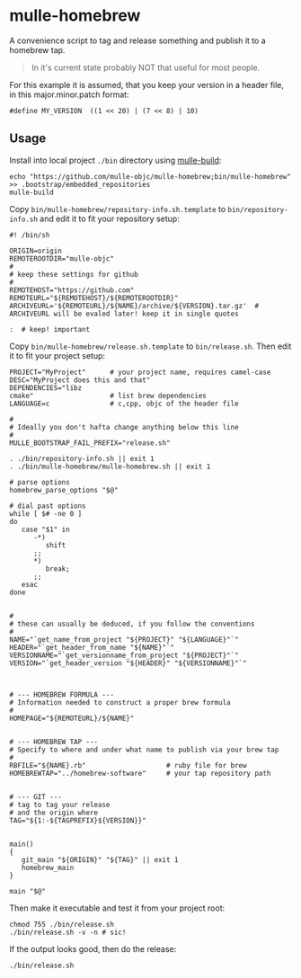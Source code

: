 # mulle-homebrew

A convenience script to tag and release something and publish it to
a homebrew tap.

> In it's current state probably NOT that useful for most people.

For this example it is assumed, that you keep your version in a header file,
in this major.minor.patch format:

```
#define MY_VERSION  ((1 << 20) | (7 << 8) | 10)
```


## Usage

Install into local project `./bin` directory using [mulle-build](//github.com/mulle-nat/mulle-build):

```
echo "https://github.com/mulle-objc/mulle-homebrew;bin/mulle-homebrew" >> .bootstrap/embedded_repositories
mulle-build
```

Copy `bin/mulle-homebrew/repository-info.sh.template` to `bin/repository-info.sh`
and edit it to fit your repository setup:

```
#! /bin/sh

ORIGIN=origin
REMOTEROOTDIR="mulle-objc"
#
# keep these settings for github
#
REMOTEHOST="https://github.com"
REMOTEURL="${REMOTEHOST}/${REMOTEROOTDIR}"
ARCHIVEURL='${REMOTEURL}/${NAME}/archive/${VERSION}.tar.gz'  # ARCHIVEURL will be evaled later! keep it in single quotes

:  # keep! important
```

Copy `bin/mulle-homebrew/release.sh.template` to `bin/release.sh`. Then edit it
to fit your project setup:


```
PROJECT="MyProject"      # your project name, requires camel-case
DESC="MyProject does this and that"
DEPENDENCIES="libz
cmake"                   # list brew dependencies
LANGUAGE=c               # c,cpp, objc of the header file

#
# Ideally you don't hafta change anything below this line
#
MULLE_BOOTSTRAP_FAIL_PREFIX="release.sh"

. ./bin/repository-info.sh || exit 1
. ./bin/mulle-homebrew/mulle-homebrew.sh || exit 1

# parse options
homebrew_parse_options "$@"

# dial past options
while [ $# -ne 0 ]
do
   case "$1" in
      -*)
         shift
      ;;
      *)
         break;
      ;;
   esac
done


#
# these can usually be deduced, if you follow the conventions
#
NAME="`get_name_from_project "${PROJECT}" "${LANGUAGE}"`"
HEADER="`get_header_from_name "${NAME}"`"
VERSIONNAME="`get_versionname_from_project "${PROJECT}"`"
VERSION="`get_header_version "${HEADER}" "${VERSIONNAME}"`"



# --- HOMEBREW FORMULA ---
# Information needed to construct a proper brew formula
#
HOMEPAGE="${REMOTEURL}/${NAME}"


# --- HOMEBREW TAP ---
# Specify to where and under what name to publish via your brew tap
#
RBFILE="${NAME}.rb"                    # ruby file for brew
HOMEBREWTAP="../homebrew-software"     # your tap repository path


# --- GIT ---
# tag to tag your release
# and the origin where
TAG="${1:-${TAGPREFIX}${VERSION}}"


main()
{
   git_main "${ORIGIN}" "${TAG}" || exit 1
   homebrew_main
}

main "$@"
```


Then make it executable and test it from your project root:

```
chmod 755 ./bin/release.sh
./bin/release.sh -v -n # sic!
```

If the output looks good, then do the release:

```
./bin/release.sh
```


